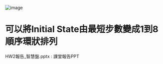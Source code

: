![image](https://user-images.githubusercontent.com/76472326/198195665-a8ac897d-b0b0-49e1-80fc-ec122f7a7abb.png)

可以將Initial State由最短步數變成1到8順序環狀排列
=======================================================


HW2報告_智慧盤.pptx : 課堂報告PPT
